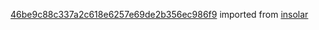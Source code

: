[46be9c88c337a2c618e6257e69de2b356ec986f9](https://github.com/insolar/insolar/commit/46be9c88c337a2c618e6257e69de2b356ec986f9) imported from [insolar](https://github.com/insolar/insolar)

